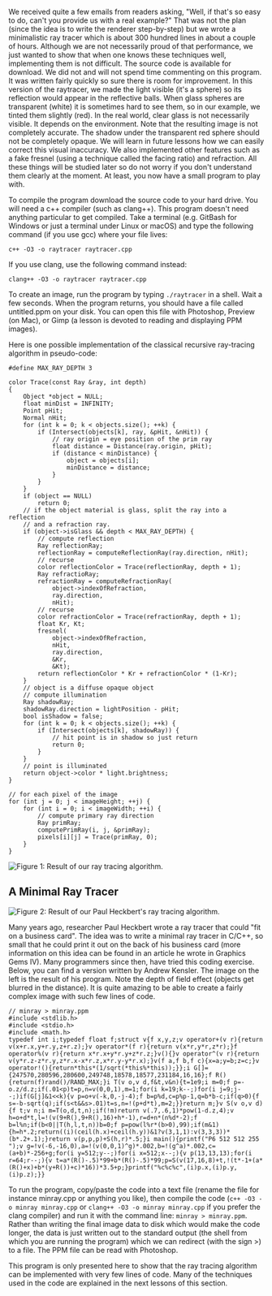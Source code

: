 We received quite a few emails from readers asking, "Well, if that's so easy to do, can't you provide us with a real example?" That was not the plan (since the idea is to write the renderer step-by-step) but we wrote a minimalistic ray tracer which is about 300 hundred lines in about a couple of hours. Although we are not necessarily proud of that performance, we just wanted to show that when one knows these techniques well, implementing them is not difficult. The source code is available for download. We did not and will not spend time commenting on this program. It was written fairly quickly so sure there is room for improvement. In this version of the raytracer, we made the light visible (it's a sphere) so its reflection would appear in the reflective balls. When glass spheres are transparent (white) it is sometimes hard to see them, so in our example, we tinted them slightly (red). In the real world, clear glass is not necessarily visible. It depends on the environment. Note that the resulting image is not completely accurate. The shadow under the transparent red sphere should not be completely opaque. We will learn in future lessons how we can easily correct this visual inaccuracy. We also implemented other features such as a fake fresnel (using a technique called the facing ratio) and refraction. All these things will be studied later so do not worry if you don't understand them clearly at the moment. At least, you now have a small program to play with.

To compile the program download the source code to your hard drive. You will need a c++ compiler (such as clang++). This program doesn't need anything particular to get compiled. Take a terminal (e.g. GitBash for Windows or just a terminal under Linux or macOS) and type the following command (if you use gcc) where your file lives:

```
c++ -O3 -o raytracer raytracer.cpp
```

If you use clang, use the following command instead:

```
clang++ -O3 -o raytracer raytracer.cpp
```

To create an image, run the program by typing `./raytracer` in a shell. Wait a few seconds. When the program returns, you should have a file called untitled.ppm on your disk. You can open this file with Photoshop, Preview (on Mac), or Gimp (a lesson is devoted to reading and displaying PPM images).

Here is one possible implementation of the classical recursive ray-tracing algorithm in pseudo-code:

```
#define MAX_RAY_DEPTH 3 
 
color Trace(const Ray &ray, int depth) 
{ 
    Object *object = NULL; 
    float minDist = INFINITY; 
    Point pHit; 
    Normal nHit; 
    for (int k = 0; k < objects.size(); ++k) { 
        if (Intersect(objects[k], ray, &pHit, &nHit)) { 
            // ray origin = eye position of the prim ray
            float distance = Distance(ray.origin, pHit); 
            if (distance < minDistance) { 
                object = objects[i]; 
                minDistance = distance; 
            } 
        } 
    } 
    if (object == NULL) 
        return 0; 
    // if the object material is glass, split the ray into a reflection
    // and a refraction ray.
    if (object->isGlass && depth < MAX_RAY_DEPTH) { 
        // compute reflection
        Ray reflectionRay; 
        reflectionRay = computeReflectionRay(ray.direction, nHit); 
        // recurse
        color reflectionColor = Trace(reflectionRay, depth + 1); 
        Ray refractioRay; 
        refractionRay = computeRefractionRay( 
            object->indexOfRefraction, 
            ray.direction, 
            nHit); 
        // recurse
        color refractionColor = Trace(refractionRay, depth + 1); 
        float Kr, Kt; 
        fresnel( 
            object->indexOfRefraction, 
            nHit, 
            ray.direction, 
            &Kr, 
            &Kt); 
        return reflectionColor * Kr + refractionColor * (1-Kr); 
    } 
    // object is a diffuse opaque object        
    // compute illumination
    Ray shadowRay; 
    shadowRay.direction = lightPosition - pHit; 
    bool isShadow = false; 
    for (int k = 0; k < objects.size(); ++k) { 
        if (Intersect(objects[k], shadowRay)) { 
            // hit point is in shadow so just return
            return 0; 
        } 
    } 
    // point is illuminated
    return object->color * light.brightness; 
} 
 
// for each pixel of the image
for (int j = 0; j < imageHeight; ++j) { 
    for (int i = 0; i < imageWidth; ++i) { 
        // compute primary ray direction
        Ray primRay; 
        computePrimRay(i, j, &primRay); 
        pixels[i][j] = Trace(primRay, 0); 
    } 
}
```

![Figure 1: Result of our ray tracing algorithm.](/images/introduction-to-ray-tracing/raytrace1.png)

## A Minimal Ray Tracer

![Figure 2: Result of our Paul Heckbert's ray tracing algorithm.](/images/introduction-to-ray-tracing/aek.png)

Many years ago, researcher Paul Heckbert wrote a ray tracer that could "fit on a business card". The idea was to write a minimal ray tracer in C/C++, so small that he could print it out on the back of his business card (more information on this idea can be found in an article he wrote in Graphics Gems IV). Many programmers since then, have tried this coding exercise. Below, you can find a version written by Andrew Kensler. The image on the left is the result of his program. Note the depth of field effect (objects get blurred in the distance). It is quite amazing to be able to create a fairly complex image with such few lines of code.

```wrap
// minray > minray.ppm
#include <stdlib.h>
#include <stdio.h>
#include <math.h>
typedef int i;typedef float f;struct v{f x,y,z;v operator+(v r){return v(x+r.x,y+r.y,z+r.z);}v operator*(f r){return v(x*r,y*r,z*r);}f operator%(v r){return x*r.x+y*r.y+z*r.z;}v(){}v operator^(v r){return v(y*r.z-z*r.y,z*r.x-x*r.z,x*r.y-y*r.x);}v(f a,f b,f c){x=a;y=b;z=c;}v operator!(){return*this*(1/sqrt(*this%*this));}};i G[]={247570,280596,280600,249748,18578,18577,231184,16,16};f R(){return(f)rand()/RAND_MAX;}i T(v o,v d,f&t,v&n){t=1e9;i m=0;f p=-o.z/d.z;if(.01<p)t=p,n=v(0,0,1),m=1;for(i k=19;k--;)for(i j=9;j--;)if(G[j]&1<<k){v p=o+v(-k,0,-j-4);f b=p%d,c=p%p-1,q=b*b-c;if(q>0){f s=-b-sqrt(q);if(s<t&&s>.01)t=s,n=!(p+d*t),m=2;}}return m;}v S(v o,v d){f t;v n;i m=T(o,d,t,n);if(!m)return v(.7,.6,1)*pow(1-d.z,4);v h=o+d*t,l=!(v(9+R(),9+R(),16)+h*-1),r=d+n*(n%d*-2);f b=l%n;if(b<0||T(h,l,t,n))b=0;f p=pow(l%r*(b>0),99);if(m&1){h=h*.2;return((i)(ceil(h.x)+ceil(h.y))&1?v(3,1,1):v(3,3,3))*(b*.2+.1);}return v(p,p,p)+S(h,r)*.5;}i main(){printf("P6 512 512 255 ");v g=!v(-6,-16,0),a=!(v(0,0,1)^g)*.002,b=!(g^a)*.002,c=(a+b)*-256+g;for(i y=512;y--;)for(i x=512;x--;){v p(13,13,13);for(i r=64;r--;){v t=a*(R()-.5)*99+b*(R()-.5)*99;p=S(v(17,16,8)+t,!(t*-1+(a*(R()+x)+b*(y+R())+c)*16))*3.5+p;}printf("%c%c%c",(i)p.x,(i)p.y,(i)p.z);}}
```

To run the program, copy/paste the code into a text file (rename the file for instance minray.cpp or anything you like), then compile the code (`c++ -O3 -o minray minray.cpp` or `clang++ -O3 -o minray minray.cpp` if you prefer the clang compiler) and run it with the command line: `minray > minray.ppm`. Rather than writing the final image data to disk which would make the code longer, the data is just written out to the standard output (the shell from which you are running the program) which we can redirect (with the sign >) to a file. The PPM file can be read with Photoshop.

This program is only presented here to show that the ray tracing algorithm can be implemented with very few lines of code. Many of the techniques used in the code are explained in the next lessons of this section.
